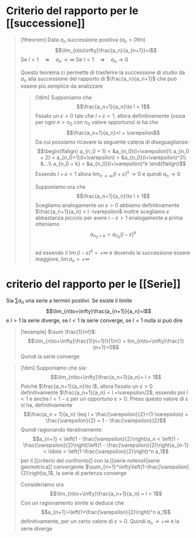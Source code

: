 # Criterio del rapporto per le [[successione]]
>[!theorem]
>Data $a_n$ successione positiva ($a_n>0 \forall n$)
>$$\lim_{n\to\infty}\frac{a_n}{a_{n+1}}=l$$
>Se $l > 1\quad\Rightarrow\quad a_n \to\infty$
>Se $l < 1\quad\Rightarrow\quad a_n \to 0$ 
>
>Questo teorema ci permette di trasferire la successione di studio da $a_n$ alla successione del rapporto di $\frac{a_n}{a_n+1}$ che può essere più semplice da analizzare
>
>>[!dim]
>>Supponiamo che
>>$$\frac{a_n+1}{a_n}\to l < 1$$
>>fissato un $\varepsilon > 0$ tale che $l+\varepsilon < 1$, allora definitivamente (ossia per ogni $n > n_0$ con $n_0$ valore opportuno) si ha che $$\frac{a_n+1}{a_n}<l + \varepsilon$$
>>Da cui possiamo ricavare la seguente catena di diseguaglianze:
>>$$\begin{flalign}
>>a_{n_0 + 1} < &a_{n_0}(l+\varepsilon)\\
>>a_{n_0 + 2} < a_{n_0+1}(l+\varepsilon) < &a_{n_0}(l+\varepsilon)^2\\
>>&...\\
>>a_{n_0 + k} < &a_{n_0}(l+\varepsilon)^k
>>\end{flalign}$$
>>Essendo $l + \varepsilon < 1$ allora $\lim_{n\to\infty}(l+\varepsilon)^n \to 0$ e quindi $a_n \to 0$
>>
>>
>>Supponiamo ora che $$\frac{a_n+1}{a_n}\to l > 1$$
>>Scegliamo analogamente un $\varepsilon>0$ abbiamo definitivamente $\frac{a_n+1}{a_n} > l -\varepsilon$
>>inoltre scegliamo $\varepsilon$ abbastanza piccolo per avere $l - \varepsilon > 1$
>>analogamente a prima otteniamo
>>$$a_{n_0+k} > a_{n_0}(l-\varepsilon)^k$$  
>>ed essendo il $\lim(l-\varepsilon)^k = +\infty$ e dovendo la successione essere maggiore, $\lim a_n = +\infty$



# criterio del rapporto per le [[Serie]]
Sia $\sum a_n$ una serie a termini positivi. Se esiste il limite
$$\lim_{n\to+\infty}\frac{a_{n+1}}{a_n}=l$$
e $l>1$ la serie diverge, se $l<1$ la serie converge, se $l = 1$ nulla si può dire

>[!example]
>$\sum \frac{1}{n!}$:
>$$\lim_{n\to+\infty}\frac{1/(n+1)!}{1/n!} = lim_{n\to+\infty}\frac{1}{n+1}=0$$
>Quindi la serie converge

>[!dim]
>Supponiamo che sia:
>$$\lim_{n\to+\infty}\frac{a_n+1}{a_n}= l < 1$$
>Poichè $\frac{a_n+1}{a_n}\to l$, allora fissato un $\varepsilon > 0$ definitivamente $\frac{a_n+1}{a_n} < l +\varepsilon/2$, essendo poi $l < 1$ e anche $l < 1 - \varepsilon$ per un opportuno $\varepsilon > 0$.
>Preso questo valore di $\varepsilon$ si ha, definitivamente
>$$\frac{a_n + 1}{a_n} \leq l + \frac{\varepsilon}{2}<(1-\varepsilon) + \frac{\varepsilon}{2} = 1 - \frac{\varepsilon}{2}$$
>Quindi ragionando iterativamente:
>$$a_{n+1} < \left(1 - \frac{\varepsilon}{2}\right)a_n < \left(1 - \frac{\varepsilon}{2}\right)\left(1 - \frac{\varepsilon}{2}\right)a_{n-1} < \ldots <  \left(1-\frac{\varepsilon}{2}\right)^n a_1$$
 per il [[criterio del confronto]] con la [[serie notevoli|serie geometrica]] convergente $\sum_{n=1}^\infty\left(1-\frac{\varepsilon}{2}\right)a_1$, la serie di partenza converge
>
>Consideriamo ora
>$$\lim_{n\to+\infty}\frac{a_n+1}{a_n} = l > 1$$
>Con un ragionamento simile si deduce che
>$$a_{n+1}>\left(1+\frac{\varepsilon}{2}\right)^n a_1$$ definitivamente, per un certo valore di $\varepsilon > 0$. Quindi  $a_n \to +\infty$ e la serie diverge

